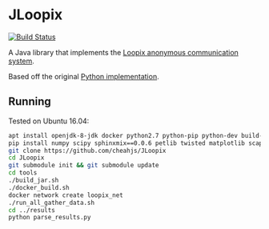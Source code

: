 # JLoopix
[![Build Status](https://travis-ci.org/cheahjs/JLoopix.svg?branch=master)](https://travis-ci.org/cheahjs/JLoopix)

A Java library that implements the [Loopix anonymous communication system](https://arxiv.org/abs/1703.00536).

Based off the original [Python implementation](https://github.com/UCL-InfoSec/loopix).

## Running

Tested on Ubuntu 16.04:

```bash
apt install openjdk-8-jdk docker python2.7 python-pip python-dev build-essential libssl-dev libffi-dev
pip install numpy scipy sphinxmix==0.0.6 petlib twisted matplotlib scapy
git clone https://github.com/cheahjs/JLoopix
cd JLoopix
git submodule init && git submodule update
cd tools
./build_jar.sh
./docker_build.sh
docker network create loopix_net
./run_all_gather_data.sh
cd ../results
python parse_results.py
```

<!-- ## Building

1. Clone the repo and submodules `git clone --recursive https://github.com/cheahjs/JLoopix`
2. `./build_jar.sh` to build JLoopix's JAR file located under `jloopix/build/libs/jloopix-standalone.jar`
3. `./generate_keys.sh` to generate pub/priv keys and database.
4. `./docker_build.sh` to build the Docker image.

## Running

1. `./docker_run.sh` to run a network with 1 provider, 6 mix nodes (2 nodes in each layer of a 3-layered topology), 1 JLoopix client, and 1 Python Loopix client. -->